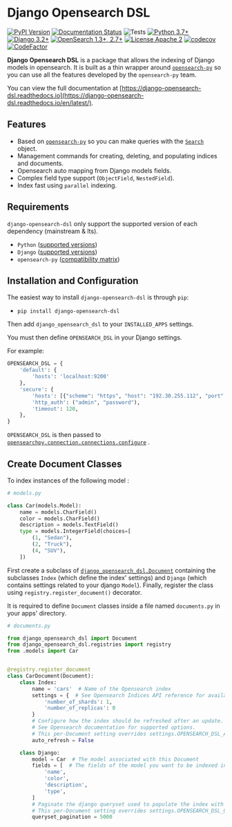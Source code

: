 Django Opensearch DSL
=====================

[![PyPI Version](https://badge.fury.io/py/django-opensearch-dsl.svg)](https://badge.fury.io/py/django-opensearch-dsl)
[![Documentation Status](https://readthedocs.org/projects/django-opensearch-dsl/badge/?version=latest)](https://django-opensearch-dsl.readthedocs.io/en/latest/?badge=latest)
![Tests](https://github.com/Codoc-os/django-opensearch-dsl/workflows/Tests/badge.svg)
[![Python 3.7+](https://img.shields.io/badge/Python-3.7+-brightgreen.svg)](#)
[![Django 3.2+](https://img.shields.io/badge/Django-3.2+-brightgreen.svg)](#)
[![OpenSearch 1.3+, 2.7+](https://img.shields.io/badge/OpenSearch-1.3+-brightgreen.svg)](#)
[![License Apache 2](https://img.shields.io/badge/license-Apache%202-brightgreen.svg)](https://github.com/Codoc-os/django-opensearch-dsl/blob/master/LICENSE)
[![codecov](https://codecov.io/gh/Codoc-os/django-opensearch-dsl/branch/master/graph/badge.svg)](https://codecov.io/gh/Codoc-os/django-opensearch-dsl)
[![CodeFactor](https://www.codefactor.io/repository/github/Codoc-os/django-opensearch-dsl/badge)](https://www.codefactor.io/repository/github/Codoc-os/django-opensearch-dsl)

**Django Opensearch DSL** is a package that allows the indexing of Django models in opensearch. It is built as a thin
wrapper around [`opensearch-py`](https://github.com/opensearch-project/opensearch-py)
so you can use all the features developed by the `opensearch-py` team.

You can view the full documentation
at [https://django-opensearch-dsl.readthedocs.io](https://django-opensearch-dsl.readthedocs.io/en/latest/).

## Features

- Based on [`opensearch-py`](https://github.com/opensearch-project/opensearch-py) so you can make queries with
  the [`Search`](https://elasticsearch-dsl.readthedocs.io/en/latest/search_dsl.html#the-search-object)
  object.
- Management commands for creating, deleting, and populating indices and documents.
- Opensearch auto mapping from Django models fields.
- Complex field type support (`ObjectField`, `NestedField`).
- Index fast using `parallel` indexing.

## Requirements

`django-opensearch-dsl` only support the supported version of each dependency (mainstream & lts).

* `Python` ([supported versions](https://devguide.python.org/versions/))
* `Django` ([supported versions](https://www.djangoproject.com/download/#supported-versions))
* `opensearch-py` ([compatibility matrix](https://github.com/opensearch-project/opensearch-py/blob/main/COMPATIBILITY.md))

## Installation and Configuration

The easiest way to install `django-opensearch-dsl` is through `pip`:

* `pip install django-opensearch-dsl`

Then add `django_opensearch_dsl` to your `INSTALLED_APPS` settings.

You must then define `OPENSEARCH_DSL` in your Django settings.

For example:

```python
OPENSEARCH_DSL = {
    'default': {
        'hosts': 'localhost:9200'
    },
    'secure': {
        'hosts': [{"scheme": "https", "host": "192.30.255.112", "port": 9201}],
        'http_auth': ("admin", "password"),
        'timeout': 120,
    },
}
```

`OPENSEARCH_DSL` is then passed
to [`opensearchpy.connection.connections.configure`](http://elasticsearch-dsl.readthedocs.io/en/stable/configuration.html#multiple-clusters)
.

## Create Document Classes

To index instances of the following model :

```python
# models.py

class Car(models.Model):
    name = models.CharField()
    color = models.CharField()
    description = models.TextField()
    type = models.IntegerField(choices=[
        (1, "Sedan"),
        (2, "Truck"),
        (4, "SUV"),
    ])
```

First create a subclass of [`django_opensearch_dsl.Document`](document.md) containing the subclasses `Index`
(which define the index' settings) and `Django` (which contains settings related to your django `Model`). Finally,
register the class using `registry.register_document()` decorator.

It is required to define `Document` classes inside a file named `documents.py` in your apps' directory.

```python
# documents.py

from django_opensearch_dsl import Document
from django_opensearch_dsl.registries import registry
from .models import Car


@registry.register_document
class CarDocument(Document):
    class Index:
        name = 'cars'  # Name of the Opensearch index
        settings = {  # See Opensearch Indices API reference for available settings
            'number_of_shards': 1,
            'number_of_replicas': 0
        }
        # Configure how the index should be refreshed after an update.
        # See Opensearch documentation for supported options.
        # This per-Document setting overrides settings.OPENSEARCH_DSL_AUTO_REFRESH.
        auto_refresh = False

    class Django:
        model = Car  # The model associated with this Document        
        fields = [  # The fields of the model you want to be indexed in Opensearch
            'name',
            'color',
            'description',
            'type',
        ]
        # Paginate the django queryset used to populate the index with the specified size
        # This per-Document setting overrides settings.OPENSEARCH_DSL_QUERYSET_PAGINATION.
        queryset_pagination = 5000
```
